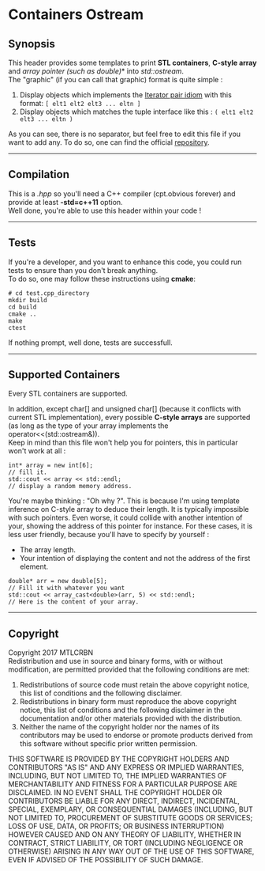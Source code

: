 # Containers Ostream
## Synopsis
This header provides some templates to print **STL containers**, **C-style array**
and **array pointer (such as double*)** into *std::ostream*.<br />
The "graphic" (if you can call that graphic) format is quite simple :
  1. Display objects which implements the [Iterator pair idiom](https://en.wikibooks.org/wiki/More_C%2B%2B_Idioms/Iterator_Pair) with this format:
     ```[ elt1 elt2 elt3 ... eltn ]```
  2. Display objects which matches the tuple interface like this :
     ```( elt1 elt2 elt3 ... eltn )```

As you can see, there is no separator, but feel free to edit this file if you want to add
any.
To do so, one can find the official [repository](https://github.com/Lbardoux/container_utilities.git).

---

## Compilation
This is a _.hpp_ so you'll need a C++ compiler (cpt.obvious forever) and provide
at least **-std=c++11** option.<br />
Well done, you're able to use this header within your code !

---

## Tests
If you're a developer, and you want to enhance this code, you could run tests to ensure than you don't break anything.<br />
To do so, one may follow these instructions using **cmake**:
```
# cd test.cpp_directory
mkdir build
cd build
cmake ..
make
ctest
```

If nothing prompt, well done, tests are successfull.

---

## Supported Containers
Every STL containers are supported.

In addition, except char[] and unsigned char[] (because it conflicts with current STL implementation), every possible
**C-style arrays** are supported (as long as the type of your array implements the operator<<(std::ostream&)).<br />
Keep in mind than this file won't help you for pointers, this in particular won't work at all :
```
int* array = new int[6];
// fill it.
std::cout << array << std::endl;
// display a random memory address.
```
You're maybe thinking : "Oh why ?". This is because I'm using template inference on C-style array to deduce their length.
It is typically impossible with such pointers. Even worse, it could collide with another intention of your, showing
the address of this pointer for instance.
For these cases, it is less user friendly, because you'll have to specify by yourself :
  - The array length.
  - Your intention of displaying the content and not the address of the first element.

```
double* arr = new double[5];
// Fill it with whatever you want
std::cout << array_cast<double>(arr, 5) << std::endl;
// Here is the content of your array.
```

---

## Copyright
Copyright 2017 MTLCRBN<br />
Redistribution and use in source and binary forms, with or without modification,
are permitted provided that the following conditions are met:
  1. Redistributions of source code must retain the above copyright notice, this list of
     conditions and the following disclaimer.
  2. Redistributions in binary form must reproduce the above copyright notice, this list
     of conditions and the following disclaimer in the documentation and/or other materials
     provided with the distribution.
  3. Neither the name of the copyright holder nor the names of its contributors may be
     used to endorse or promote products derived from this software without specific prior
     written permission.

THIS SOFTWARE IS PROVIDED BY THE COPYRIGHT HOLDERS AND CONTRIBUTORS "AS IS" AND ANY EXPRESS OR
IMPLIED WARRANTIES, INCLUDING, BUT NOT LIMITED TO, THE IMPLIED WARRANTIES OF MERCHANTABILITY AND
FITNESS FOR A PARTICULAR PURPOSE ARE DISCLAIMED. IN NO EVENT SHALL THE COPYRIGHT HOLDER OR
CONTRIBUTORS BE LIABLE FOR ANY DIRECT, INDIRECT, INCIDENTAL, SPECIAL, EXEMPLARY, OR CONSEQUENTIAL
DAMAGES (INCLUDING, BUT NOT LIMITED TO, PROCUREMENT OF SUBSTITUTE GOODS OR SERVICES; LOSS OF USE,
DATA, OR PROFITS; OR BUSINESS INTERRUPTION) HOWEVER CAUSED AND ON ANY THEORY OF LIABILITY, WHETHER IN
CONTRACT, STRICT LIABILITY, OR TORT (INCLUDING NEGLIGENCE OR OTHERWISE) ARISING IN ANY WAY OUT OF THE
USE OF THIS SOFTWARE, EVEN IF ADVISED OF THE POSSIBILITY OF SUCH DAMAGE.
